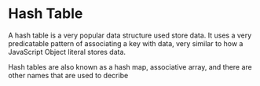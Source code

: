 # Hash Table

A hash table is a very popular data structure used store data. 
It uses a very predicatable pattern of associating a key with data, very similar to how a JavaScript Object literal stores data.

Hash tables are also known as a hash map, associative array, and there are other names that are used to decribe 